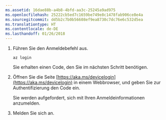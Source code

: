 ```yaml
---
ms.assetid: 16dae88b-a4b8-4bfd-aa3c-25245a9ad975
ms.openlocfilehash: 25222cb5ed7c1659be749e8c1478fab906ce8e4a
ms.sourcegitcommit: dd5b2c7b0b56608ef9ea8730c7dc76e6c532d5ea
ms.translationtype: HT
ms.contentlocale: de-DE
ms.lasthandoff: 01/26/2018
---
```

1. Führen Sie den Anmeldebefehl aus.

    ```azurecli-interactive
    az login
    ```

   Sie erhalten einen Code, den Sie im nächsten Schritt benötigen.

1. Öffnen Sie die Seite [https://aka.ms/devicelogin](https://aka.ms/devicelogin) in einem Webbrowser, und geben Sie zur Authentifizierung den Code ein.

    Sie werden aufgefordert, sich mit Ihren Anmeldeinformationen anzumelden.

1. Melden Sie sich an.

